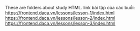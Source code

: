 These are folders about study HTML. 
link bài tập của các buổi:
https://frontend.daca.vn/lessons/lesson-1/index.html
https://frontend.daca.vn/lessons/lesson-2/index.html
https://frontend.daca.vn/lessons/lesson-3/index.html
